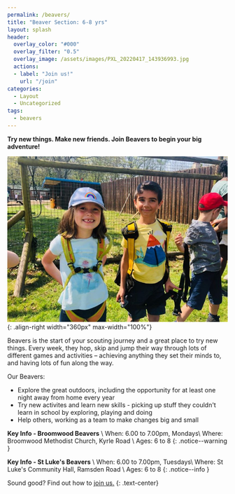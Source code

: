 ```yaml
---
permalink: /beavers/
title: "Beaver Section: 6-8 yrs"
layout: splash
header:
  overlay_color: "#000"
  overlay_filter: "0.5"
  overlay_image: /assets/images/PXL_20220417_143936993.jpg
  actions:
  - label: "Join us!"
    url: "/join"
categories:
  - Layout
  - Uncategorized
tags:
  - beavers
---
```


**Try new things. Make new friends. Join Beavers to begin your big adventure!**

![A picture of two beavers getting ready for a climbing activity](/assets/images/IMG-20190421-WA0003.jpg){: .align-right width="360px" max-width="100%"} 

Beavers is the start of your scouting journey and a great place to try new things. Every week, they hop, skip and jump their way through lots of different games and activities – achieving anything they set their minds to, and having lots of fun along the way.

Our Beavers:

- Explore the great outdoors, including the opportunity for at least one night away from home every year
- Try new activites and learn new skills - picking up stuff they couldn't learn in school by exploring, playing and doing
- Help others, working as a team to make changes big and small

**Key Info - Broomwood Beavers** \\
When: 6.00 to 7.00pm, Mondays\\
Where: Broomwood Methodist Church, Kyrle Road \\
Ages: 6 to 8
{: .notice--warning }

**Key Info - St Luke's Beavers** \\
When: 6.00 to 7.00pm, Tuesdays\\
Where: St Luke's Community Hall, Ramsden Road \\
Ages: 6 to 8
{: .notice--info }

Sound good? Find out how to <a href="../join" class="btn btn--success">join us.</a>
{: .text-center}